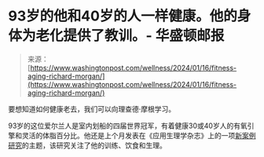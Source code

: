<!--yml

category: 未分类

date: 2024-05-27 14:50:04

-->

# 93岁的他和40岁的人一样健康。他的身体为老化提供了教训。- 华盛顿邮报

> 来源：[https://www.washingtonpost.com/wellness/2024/01/16/fitness-aging-richard-morgan/](https://www.washingtonpost.com/wellness/2024/01/16/fitness-aging-richard-morgan/)

要想知道如何健康老去，我们可以向理查德·摩根学习。

93岁的这位爱尔兰人是室内划船的四届世界冠军，有着健康30或40岁人的有氧引擎和灵活的体脂百分比。他还是上个月发表在《应用生理学杂志》上的一项[新案例研究](https://journals.physiology.org/doi/abs/10.1152/japplphysiol.00698.2023)的主题，该研究关注了他的训练、饮食和生理。

